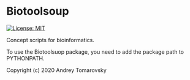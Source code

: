 # Biotoolsoup
[![License: MIT](https://img.shields.io/badge/License-MIT-yellow.svg)](https://opensource.org/licenses/MIT)

Сoncept scripts for bioinformatics.

To use the Biotoolsuop package, you need to add the package path to PYTHONPATH.

Copyright (c) 2020 Andrey Tomarovsky
